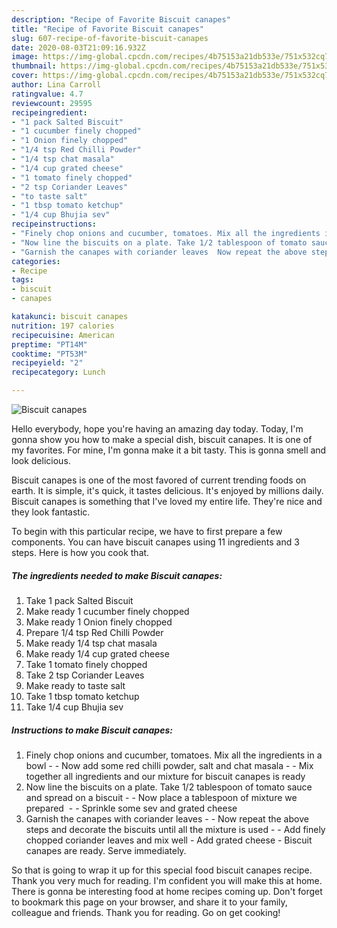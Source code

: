 ```yaml
---
description: "Recipe of Favorite Biscuit canapes"
title: "Recipe of Favorite Biscuit canapes"
slug: 607-recipe-of-favorite-biscuit-canapes
date: 2020-08-03T21:09:16.932Z
image: https://img-global.cpcdn.com/recipes/4b75153a21db533e/751x532cq70/biscuit-canapes-recipe-main-photo.jpg
thumbnail: https://img-global.cpcdn.com/recipes/4b75153a21db533e/751x532cq70/biscuit-canapes-recipe-main-photo.jpg
cover: https://img-global.cpcdn.com/recipes/4b75153a21db533e/751x532cq70/biscuit-canapes-recipe-main-photo.jpg
author: Lina Carroll
ratingvalue: 4.7
reviewcount: 29595
recipeingredient:
- "1 pack Salted Biscuit"
- "1 cucumber finely chopped"
- "1 Onion finely chopped"
- "1/4 tsp Red Chilli Powder"
- "1/4 tsp chat masala"
- "1/4 cup grated cheese"
- "1 tomato finely chopped"
- "2 tsp Coriander Leaves"
- "to taste salt"
- "1 tbsp tomato ketchup"
- "1/4 cup Bhujia sev"
recipeinstructions:
- "Finely chop onions and cucumber, tomatoes. Mix all the ingredients in a bowl  Now add some red chilli powder, salt and chat masala   Mix together all ingredients and our mixture for biscuit canapes is ready"
- "Now line the biscuits on a plate. Take 1/2 tablespoon of tomato sauce and spread on a biscuit  Now place a tablespoon of mixture we prepared   Sprinkle some sev and grated cheese"
- "Garnish the canapes with coriander leaves  Now repeat the above steps and decorate the biscuits until all the mixture is used  Add finely chopped coriander leaves and mix well Add grated cheese Biscuit canapes are ready. Serve immediately."
categories:
- Recipe
tags:
- biscuit
- canapes

katakunci: biscuit canapes 
nutrition: 197 calories
recipecuisine: American
preptime: "PT14M"
cooktime: "PT53M"
recipeyield: "2"
recipecategory: Lunch

---
```



![Biscuit canapes](https://img-global.cpcdn.com/recipes/4b75153a21db533e/751x532cq70/biscuit-canapes-recipe-main-photo.jpg)

Hello everybody, hope you're having an amazing day today. Today, I'm gonna show you how to make a special dish, biscuit canapes. It is one of my favorites. For mine, I'm gonna make it a bit tasty. This is gonna smell and look delicious.



Biscuit canapes is one of the most favored of current trending foods on earth. It is simple, it's quick, it tastes delicious. It's enjoyed by millions daily. Biscuit canapes is something that I've loved my entire life. They're nice and they look fantastic.


To begin with this particular recipe, we have to first prepare a few components. You can have biscuit canapes using 11 ingredients and 3 steps. Here is how you cook that.

<!--inarticleads1-->

##### The ingredients needed to make Biscuit canapes:

1. Take 1 pack Salted Biscuit
1. Make ready 1 cucumber finely chopped
1. Make ready 1 Onion finely chopped
1. Prepare 1/4 tsp Red Chilli Powder
1. Make ready 1/4 tsp chat masala
1. Make ready 1/4 cup grated cheese
1. Take 1 tomato finely chopped
1. Take 2 tsp Coriander Leaves
1. Make ready to taste salt
1. Take 1 tbsp tomato ketchup
1. Take 1/4 cup Bhujia sev




<!--inarticleads2-->

##### Instructions to make Biscuit canapes:

1. Finely chop onions and cucumber, tomatoes. Mix all the ingredients in a bowl -  - Now add some red chilli powder, salt and chat masala -  -  Mix together all ingredients and our mixture for biscuit canapes is ready
1. Now line the biscuits on a plate. Take 1/2 tablespoon of tomato sauce and spread on a biscuit -  - Now place a tablespoon of mixture we prepared  -  - Sprinkle some sev and grated cheese
1. Garnish the canapes with coriander leaves -  - Now repeat the above steps and decorate the biscuits until all the mixture is used -  - Add finely chopped coriander leaves and mix well - Add grated cheese - Biscuit canapes are ready. Serve immediately.




So that is going to wrap it up for this special food biscuit canapes recipe. Thank you very much for reading. I'm confident you will make this at home. There is gonna be interesting food at home recipes coming up. Don't forget to bookmark this page on your browser, and share it to your family, colleague and friends. Thank you for reading. Go on get cooking!
